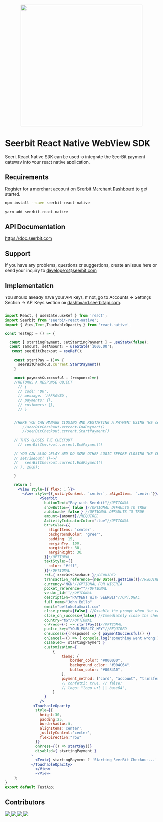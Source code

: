 <p align="center">
<img width="400" valign="top" src="https://assets.seerbitapi.com/images/seerbit_logo_type.png" data-canonical-src="https://res.cloudinary.com/dpejkbof5/image/upload/v1620323718/Seerbit_logo_png_ddcor4.png" style="max-width:100%; ">
</p>


# Seerbit React Native WebView SDK

Seerit React Native SDK can be used to integrate the SeerBit payment gateway into your react native application. 

## Requirements 
Register for a merchant account on [Seerbit Merchant Dashboard](https://dashboard.seerbitapi.com) to get started. 

```bash
npm install --save seerbit-react-native
```
```bash
yarn add seerbit-react-native
```
## API Documentation 
   https://doc.seerbit.com

## Support 
If you have any problems, questions or suggestions, create an issue here or send your inquiry to developers@seerbit.com

## Implementation
You should already have your API keys, If not, go to Accounts -> Settings Section -> API Keys section on [dashboard.seerbitapi.com](https://dashboard.seerbitapi.com).
```jsx

import React, { useState,useRef } from 'react';
import Seerbit from 'seerbit-react-native';
import { View,Text,TouchableOpacity } from 'react-native';

const TestApp = () => {

  const [ startingPayment, setStartingPayment ] = useState(false);
  const [amount, setAmount] = useState('1000.00');
   const seerBitCheckout = useRef();

    const startPay = ()=> {
      seerBitCheckout.current.StartPayment()
    }

    const paymentSuccessful = (response)=>{
    //RETURNS A RESPONSE OBJECT
      // {
      // code: '00',
      // message: 'APPROVED',
      // payments: {},
      // customers: {},
      // }


    //HERE YOU CAN MANAGE CLOSING AND RESTARTING A PAYMENT USING THE seerBitCheckout REFERENCE
        //seerBitCheckout.current.EndPayment()
        //seerBitCheckout.current.StartPayment()

    // THIS CLOSES THE CHECKOUT 
      // seerBitCheckout.current.EndPayment() 
    
    // YOU CAN ALSO DELAY AND DO SOME OTHER LOGIC BEFORE CLOSING THE CHECKOUT
    // setTimeout( ()=>{
    //   seerBitCheckout.current.EndPayment()
    // }, 2000);

    }

    return (
      <View style={{ flex: 1 }}>
        <View style={{justifyContent: 'center', alignItems: 'center'}}>
                <Seerbit
                  buttonText="Pay with Seerbit"//OPTIONAL
                  showButton={ false }//OPTIONAL DEFAULTS TO TRUE
                  autoLoad={ false } //OPTIONAL DEFAULTS TO TRUE
                  amount={amount}//REQUIRED
                  ActivityIndicatorColor="blue"//OPTIONAL
                  btnStyles={{
                    alignItems: 'center',
                    backgroundColor: "green",
                    padding: 15,
                    marginTop: 100,
                    marginLeft: 30,
                    marginRight: 30,
                  }}//OPTIONAL
                  textStyles={{
                    color: "#fff",
                  }}//OPTIONAL
                  ref={ seerBitCheckout }//REQUIRED
                  transaction_reference={new Date().getTime()}//REQUIRED
                  currency="NGN"//OPTIONAL FOR NIGERIA
                  pocket_reference=""//OPTIONAL
                  vendor_id=""//OPTIONAL
                  description="PAYMENT WITH SEERBIT"//OPTIONAL
                  full_name="John Bello"
                  email="bellokola@mail.com"
                  close_prompt={false} //Disable the prompt when the cancel button is closed
                  close_on_success={false} //Immediately close the checkout after a successful transaction
                  country="NG"//OPTIONAL
                  onPress={() => startPay()}//OPTIONAL
                  public_key="YOUR_PUBLIC_KEY"//REQUIRED
                  onSuccess={(response) => { paymentSuccessful() }}
                  onCancel={() => { console.log('something went wrong') }}
                  disabled={ startingPayment }
                  customization={
                      {
                          theme: {
                              border_color: "#000000",
                              background_color: "#004C64",
                              button_color: "#0084A0",
                          },
                          payment_method: ["card", "account", "transfer", "wallet", 'ussd'],
                          // confetti: true, // false;
                          // logo: "logo_url || base64",
                      }
                  }
                />
             <TouchableOpacity
              style={{
                height:30,
                padding:25,
                borderRadius:5,
                alignItems:'center',
                justifyContent:'center',
                flexDirection:"row"
              }}
              onPress={() => startPay()}
              disabled={ startingPayment }
            >
              <Text>{ startingPayment ? 'Starting SeerBit Checkout...' : 'Chekout with SeerBit'}</Text>
            </TouchableOpacity>
              </View>
              </View>
    );
}
export default TestApp;

```
## Contributors
<span>
<a href="https://github.com/praizerema">
  <img src="https://github.com/praizerema.png?size=50">
</a>
<a href="https://github.com/tosyngy">
  <img src="https://github.com/tosyngy.png?size=50">
</a>
   <a href="https://github.com/amoskeyz">
  <img src="https://github.com/amoskeyz.png?size=50">
</a>
</a>
   <a href="https://github.com/victorighalo" title="Victor Ighalo">
  <img src="https://github.com/victorighalo.png?size=50">
</a>
   </span>
